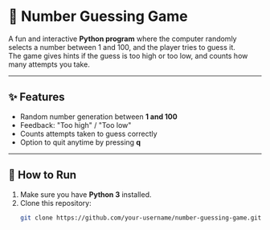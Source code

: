 # 🎯 Number Guessing Game

A fun and interactive **Python program** where the computer randomly selects a number between 1 and 100, and the player tries to guess it.  
The game gives hints if the guess is too high or too low, and counts how many attempts you take.

---

## ✨ Features
- Random number generation between **1 and 100**  
- Feedback: "Too high" / "Too low"  
- Counts attempts taken to guess correctly  
- Option to quit anytime by pressing **q**  

---

## 🚀 How to Run
1. Make sure you have **Python 3** installed.  
2. Clone this repository:
   ```bash
   git clone https://github.com/your-username/number-guessing-game.git
